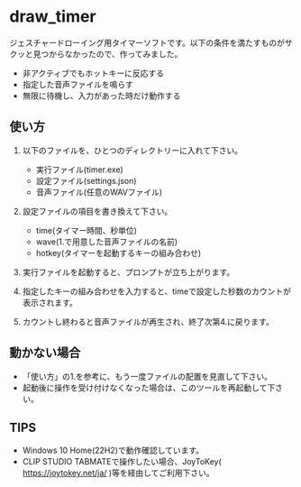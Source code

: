 # draw_timer

ジェスチャードローイング用タイマーソフトです。以下の条件を満たすものがサクッと見つからなかったので、作ってみました。
- 非アクティブでもホットキーに反応する
- 指定した音声ファイルを鳴らす
- 無限に待機し、入力があった時だけ動作する

## 使い方

1. 以下のファイルを、ひとつのディレクトリーに入れて下さい。
    - 実行ファイル(timer.exe)
    - 設定ファイル(settings.json)
    - 音声ファイル(任意のWAVファイル)

2. 設定ファイルの項目を書き換えて下さい。
    - time(タイマー時間、秒単位)
    - wave(1.で用意した音声ファイルの名前)
    - hotkey(タイマーを起動するキーの組み合わせ)

3. 実行ファイルを起動すると、プロンプトが立ち上がります。

4. 指定したキーの組み合わせを入力すると、timeで設定した秒数のカウントが表示されます。

5. カウントし終わると音声ファイルが再生され、終了次第4.に戻ります。

## 動かない場合

- 「使い方」の1.を参考に、もう一度ファイルの配置を見直して下さい。
- 起動後に操作を受け付けなくなった場合は、このツールを再起動して下さい。

## TIPS

- Windows 10 Home(22H2)で動作確認しています。
- CLIP STUDIO TABMATEで操作したい場合、JoyToKey( https://joytokey.net/ja/ )等を経由してご利用下さい。
